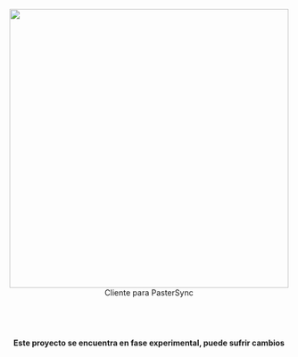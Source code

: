 <p align="center">
  <img width="500" src="https://github.com/gusgeek/PasterSync-Client/blob/main/logo.svg">
  <br>
  Cliente para PasterSync
</p>


#


<p align="center">
  <br><br>
  <strong>
    Este proyecto se encuentra en fase experimental, puede sufrir cambios
  </strong>
  <br><br>
</p>
